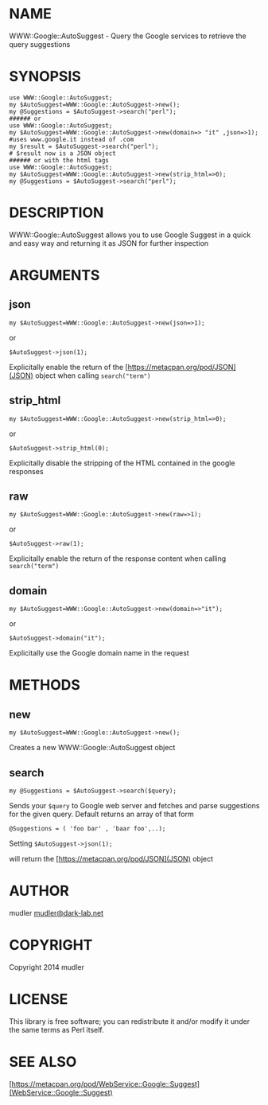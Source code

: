 # NAME

WWW::Google::AutoSuggest - Query the Google services to retrieve the query suggestions

# SYNOPSIS

```
use WWW::Google::AutoSuggest;
my $AutoSuggest=WWW::Google::AutoSuggest->new();
my @Suggestions = $AutoSuggest->search("perl");
###### or
use WWW::Google::AutoSuggest;
my $AutoSuggest=WWW::Google::AutoSuggest->new(domain=> "it" ,json=>1); #uses www.google.it instead of .com
my $result = $AutoSuggest->search("perl");
# $result now is a JSON object
###### or with the html tags
use WWW::Google::AutoSuggest;
my $AutoSuggest=WWW::Google::AutoSuggest->new(strip_html=>0);
my @Suggestions = $AutoSuggest->search("perl");
```

# DESCRIPTION

WWW::Google::AutoSuggest allows you to use Google Suggest in a quick and easy way and returning it as JSON for further inspection

# ARGUMENTS

## json

	my $AutoSuggest=WWW::Google::AutoSuggest->new(json=>1);

or

	$AutoSuggest->json(1);

Explicitally enable the return of the [https://metacpan.org/pod/JSON](JSON) object when calling ```search("term")```

## strip_html

	my $AutoSuggest=WWW::Google::AutoSuggest->new(strip_html=>0);

or

	$AutoSuggest->strip_html(0);

Explicitally disable the stripping of the HTML contained in the google responses

## raw


	my $AutoSuggest=WWW::Google::AutoSuggest->new(raw=>1);

or

	$AutoSuggest->raw(1);

Explicitally enable the return of the response content when calling ```search("term")```

## domain

	my $AutoSuggest=WWW::Google::AutoSuggest->new(domain=>"it");

or

	$AutoSuggest->domain("it");

Explicitally use the Google domain name in the request


# METHODS

## new

	my $AutoSuggest=WWW::Google::AutoSuggest->new();	

Creates a new WWW::Google::AutoSuggest object

## search

	my @Suggestions = $AutoSuggest->search($query);

Sends your ```$query``` to Google web server and fetches and parse suggestions for the given query.
Default returns an array of that form

	@Suggestions = ( 'foo bar' , 'baar foo',..);

Setting 
	```
	$AutoSuggest->json(1);
	```

will return the [https://metacpan.org/pod/JSON](JSON) object

# AUTHOR

mudler <mudler@dark-lab.net>

# COPYRIGHT

Copyright 2014 mudler

# LICENSE

This library is free software; you can redistribute it and/or modify
it under the same terms as Perl itself.

# SEE ALSO

[https://metacpan.org/pod/WebService::Google::Suggest](WebService::Google::Suggest)
